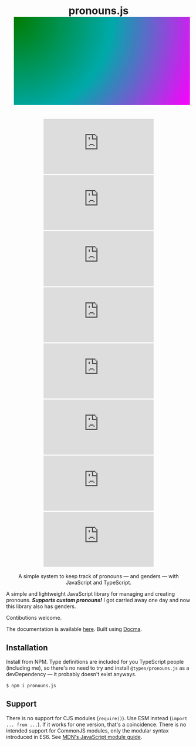 <div align="center">

<h1 style="margin-bottom:0;">pronouns.js</h1>

<img src="https://raw.githubusercontent.com/akpi816218/pronouns.js/gitmaster/files/pronouns.js_animated_banner.gif" style="width:1200px;max-width:50vw;margin:1.5em;margin-top:0;">

<br>

[![package-version-npm](https://img.shields.io/npm/v/pronouns.js?logo=npm) ![npm-downloads](https://img.shields.io/npm/dt/pronouns.js?logo=npm)](https://npmjs.com/package/pronouns.js)
[![npm-dependency-versions](https://img.shields.io/librariesio/release/npm/pronouns.js?logo=npm)](https://www.npmjs.com/package/pronouns.js?activeTab=dependencies)
![license-npm](https://img.shields.io/npm/l/pronouns.js?logo=npm)
![npm-types](https://img.shields.io/npm/types/pronouns.js?logo=npm)
[![github-latest-commit](https://img.shields.io/github/last-commit/akpi816218/pronouns.js?logo=github)](https://github.com/akpi816218/pronouns.js/commits/gitmaster)
[![github-release](https://img.shields.io/github/v/release/akpi816218/pronouns.js?logo=github) ![github-stars](https://img.shields.io/github/stars/akpi816218/pronouns.js?style=social)](https://github.com/akpi816218/pronouns.js)

A simple system to keep track of pronouns — and genders — with JavaScript and TypeScript.

</div>

A simple and lightweight JavaScript library for managing and creating pronouns. **_Supports custom pronouns!_**
I got carried away one day and now this library also has genders.

Contibutions welcome.

The documentation is available [here](/?api). Built using [Docma](https://onury.io/docma).

## Installation

Install from NPM. Type definitions are included for you TypeScript people (including me), so there's no need to try and install `@types/pronouns.js` as a devDependency — it probably doesn't exist anyways.

```bash
$ npm i pronouns.js
```

## Support

There is no support for CJS modules (`require()`). Use ESM instead (`import ... from ...`). If it works for one version, that's a coincidence. There is no intended support for CommonJS modules, only the modular syntax introduced in ES6. See [MDN's JavaScript module guide](https://developer.mozilla.org/en-US/docs/Web/JavaScript/Guide/Modules).
